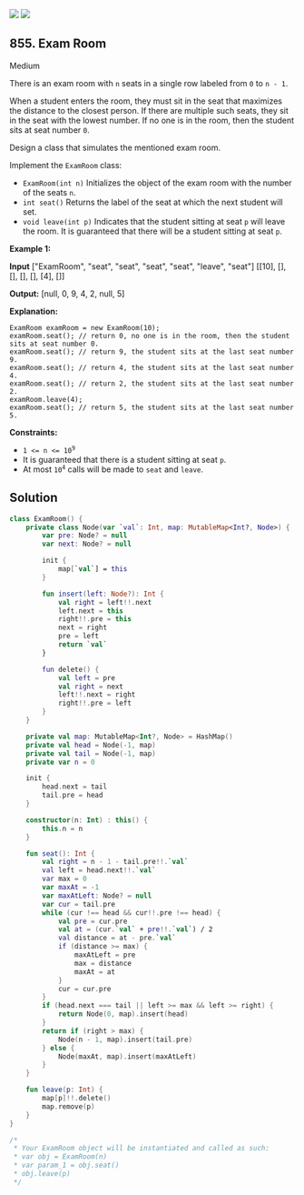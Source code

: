[![](https://img.shields.io/github/stars/javadev/LeetCode-in-Kotlin?label=Stars&style=flat-square)](https://github.com/javadev/LeetCode-in-Kotlin)
[![](https://img.shields.io/github/forks/javadev/LeetCode-in-Kotlin?label=Fork%20me%20on%20GitHub%20&style=flat-square)](https://github.com/javadev/LeetCode-in-Kotlin/fork)

## 855\. Exam Room

Medium

There is an exam room with `n` seats in a single row labeled from `0` to `n - 1`.

When a student enters the room, they must sit in the seat that maximizes the distance to the closest person. If there are multiple such seats, they sit in the seat with the lowest number. If no one is in the room, then the student sits at seat number `0`.

Design a class that simulates the mentioned exam room.

Implement the `ExamRoom` class:

*   `ExamRoom(int n)` Initializes the object of the exam room with the number of the seats `n`.
*   `int seat()` Returns the label of the seat at which the next student will set.
*   `void leave(int p)` Indicates that the student sitting at seat `p` will leave the room. It is guaranteed that there will be a student sitting at seat `p`.

**Example 1:**

**Input** ["ExamRoom", "seat", "seat", "seat", "seat", "leave", "seat"] [[10], [], [], [], [], [4], []]

**Output:** [null, 0, 9, 4, 2, null, 5]

**Explanation:**

    ExamRoom examRoom = new ExamRoom(10);
    examRoom.seat(); // return 0, no one is in the room, then the student sits at seat number 0. 
    examRoom.seat(); // return 9, the student sits at the last seat number 9. 
    examRoom.seat(); // return 4, the student sits at the last seat number 4. 
    examRoom.seat(); // return 2, the student sits at the last seat number 2. 
    examRoom.leave(4); 
    examRoom.seat(); // return 5, the student sits at the last seat number 5.

**Constraints:**

*   <code>1 <= n <= 10<sup>9</sup></code>
*   It is guaranteed that there is a student sitting at seat `p`.
*   At most <code>10<sup>4</sup></code> calls will be made to `seat` and `leave`.

## Solution

```kotlin
class ExamRoom() {
    private class Node(var `val`: Int, map: MutableMap<Int?, Node>) {
        var pre: Node? = null
        var next: Node? = null

        init {
            map[`val`] = this
        }

        fun insert(left: Node?): Int {
            val right = left!!.next
            left.next = this
            right!!.pre = this
            next = right
            pre = left
            return `val`
        }

        fun delete() {
            val left = pre
            val right = next
            left!!.next = right
            right!!.pre = left
        }
    }

    private val map: MutableMap<Int?, Node> = HashMap()
    private val head = Node(-1, map)
    private val tail = Node(-1, map)
    private var n = 0

    init {
        head.next = tail
        tail.pre = head
    }

    constructor(n: Int) : this() {
        this.n = n
    }

    fun seat(): Int {
        val right = n - 1 - tail.pre!!.`val`
        val left = head.next!!.`val`
        var max = 0
        var maxAt = -1
        var maxAtLeft: Node? = null
        var cur = tail.pre
        while (cur !== head && cur!!.pre !== head) {
            val pre = cur.pre
            val at = (cur.`val` + pre!!.`val`) / 2
            val distance = at - pre.`val`
            if (distance >= max) {
                maxAtLeft = pre
                max = distance
                maxAt = at
            }
            cur = cur.pre
        }
        if (head.next === tail || left >= max && left >= right) {
            return Node(0, map).insert(head)
        }
        return if (right > max) {
            Node(n - 1, map).insert(tail.pre)
        } else {
            Node(maxAt, map).insert(maxAtLeft)
        }
    }

    fun leave(p: Int) {
        map[p]!!.delete()
        map.remove(p)
    }
}

/*
 * Your ExamRoom object will be instantiated and called as such:
 * var obj = ExamRoom(n)
 * var param_1 = obj.seat()
 * obj.leave(p)
 */
```